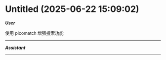 <!-- Generated by SpecStory -->

# Untitled (2025-06-22 15:09:02)

_**User**_

使用 picomatch 增强搜索功能

---

_**Assistant**_

---
